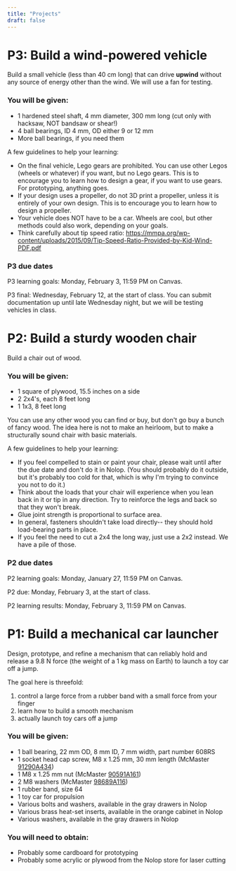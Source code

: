 ```yaml
---
title: "Projects"
draft: false
---
```

<!--

--------------------------------------------------------- HEY, YOU FOUND THE OLD PROJECT DESCRIPTIONS FROM 2020-22! THESE ARE NOT THE SAME AS WHAT WE WILL DO IN 2023! We might repeat a couple, but don't rely on that for any major life decisions. ---------------------------------------------------------

# P5: Element of a 22-piece kinetic art installation

Build a 11" x 16" panel that has the following characteristics:

1.  it is largely translucent,
2.  it has a timing sprocket in the lower left corner that, when slowly rotated with a torque of less than 10 oz-in, makes its appearance change through purely mechanical means,
3.  it has no words, logos, or other explicit messages, and
4.  it is generally respectful of the workspace around it, i.e. no irritating bells or oozing liquids.

The panels, if you assent, will be installed in the 11" x 16" panes of the windows of the Nolop red zone that face the SEC patio. Each panel will be driven by a stepper motor. The motors will slowly rotate, turning on at dusk and turning off at midnight. Passersby will be entranced by the luminous wonder you have created.

### You will be given:

*   1 GT2 timing belt pulley with a 5 mm bore
*   [1 flange coupler with a 5 mm bore](https://www.amazon.com/Coupling-Support-Hardness-Fittings-Connector/dp/B07L1FMBBC/)
*   as much 5 mm stainless steel rod as you need, within reason

The exact dimensions and more subtle mechanical details will be more thoroughly specified by Tuesday, March 10.

P5 design review: Tuesday, March 10, at the start of class.

P5 proto: Tuesday, March 24, at the start of class.

P5 final: Tuesday, March 31, at the start of class.

# P3: Folded mask or costume

Make a 3D folded mask or costume. It need not be laser-cut, but you must make a CAD model that shows the mask or costume in its folded and unfolded states. It should not be traced from an existing design of picture (unless you also drew the picture). It can cover just your face, or your whole head, but it should be 3 dimensional. It can be made of anything that folds: chipboard, thick paper, thin sheet metal, or anything else you can get. Ancillary decorations, like mustaches, are okay, but the core of the mask should be folded. It should be secured to your head somehow, so you can actually wear it.

One more requirement: **You must make (and retain or document) three prototypes.**

You will be given: nothing, but if you want thin aluminum sheet, we can get it by Friday.

Project due: Tuesday, February 11, at the start of class. Please email me a screenshot of your CAD model in folded and unfolded states by that time.

# P5: Human-powered vehicle

Your mission is, as a team of 4, to build and test a human-powered vehicle that can traverse the course depicted in the diagram below. You start at the green line and end at the green star.

The vehicle should have the following qualities:

1. It is piloted and powered entirely by 1 or more of your team members.
2. It can carry a passenger (one of your team members) to the destination without damaging them.
3. It makes traversing the course easier than dragging the passenger or carrying them like a backpack.
4. While traveling, nobody onboard the vehicle should touch the ground.
5. The vehicle should not require unusual balance or skill to pilot (no unicycles, pogo sticks, unstable monstrosities).

![The challenge course](/img/challenge-course.png)

As usual, you should develop 1-3 learning goals for the project, in the usual format on Canvas. My goal is to give you the opportunity to work on an engineering challenge that is physically larger and likely involves higher forces than the smaller, desktop projects we've done so far.

### Resources

1. Your team must spend at least $100 of Tufts' money. To order stuff, post a message in the #designforfab channel in the Nolop Slack workspace. Brandon will order whatever you ask for. The upper limit is $150ish. You are welcome to buy more stuff if you want.
2. 2x3 lumber will be available in the Nolop store for around $5/8 ft. Also, some plywood, 1/4", $10 per 2x4 ft panel. We also have lots of aluminum framing.

### Trials / due date

* Tuesday, April 19, 10:30 AM: show the class a drawing of your vehicle.
* Thursday, April 28, 10:30 AM: preliminary trials on the course. This is mandatory.
* May 9, 3:30 PM: final trials on the course. We will invite a crowd.

# P2: Build a wind-powered car

Build a small vehicle (less than 40 cm long) that can drive **upwind** without any source of energy other than the wind. We will use a fan for testing.

A few guidelines to help your learning:

* On the final vehicle, Lego gears are prohibited. You can use other Legos (wheels or whatever) if you want, but no Lego gears. This is to encourage you to learn how to design a gear, if you want to use gears. For prototyping, anything goes.
* If your design uses a propeller, do not 3D print a propeller, unless it is entirely of your own design. This is to encourage you to learn how to design a propeller.
* Your vehicle does NOT have to be a car. Wheels are cool, but other methods could also work, depending on your goals. 

### P2 due dates

P2 learning goals: Tuesday, February 8, 11:59 PM on Canvas.

P2 proto: Thursday, February 10, at the start of class.

P2 final: Tuesday, February 15, at the start of class. You can submit documentation up until late Tuesday night, but we will be testing vehicles in class.

# P6: Lifting machine 2.0

Build a human-powered machine for lifting a enclosure containing one of your team members from the lower patio to the upper patio of the SEC.

Your machine should have the characteristics listed below.

*  Your machine must be operated by one person in your group.
*  The operation of the machine should not rely on the operator's strength in any substantial way-- anyone in the class should be able to operate the machine, not just the strongest among us.
*  Your machine should be stout enough to lift the enclosure containing your team member.
*  You should not pre-attach straps or adhesives or anything like that to the enclosure. As in P5, you will need to make some kind of end effector that can grip the enclosure. Do not damage the enclosure if you can help it.
*  For safety, your machine should not lift the enclosure above the operator's body, lest it fall on them. Watch out for crushed feet too.
*  The base of your machine must remain in the 48 inch wide zone on the lower patio.
*  The enclosure should be deposited on the upper patio, at the same level as the top of the stairs.

![](/img/patio-diagram.jpg)

### You will be given:

*   Access to a large pile of 1x4's, 2x4's, and 1/2 inch plywood
*   If you decide to use a cable-driven mechanism, 1/16" steel cable
*   As with the record player, as many bricks as you request, within reason
*   Other materials or parts as needed

### A few notes about safety:

*  Before you test lifting a person in the box, try lifting the box filled with 6 cinderblocks (around 200 lbs, including the box).
*  This is probably obvious, but if you can't lift the box of cinderblocks safely, do not try to lift a person.
*  Scissor clamps that rely on friction can require a lot of compressive force. If you're using a scissor clamp, try to grip the top 3-6 inches of the box, where the box is sturdiest.

P6 proto: Thursday, April 27, at the start of class.

P6 final: Monday, May 8, 3:30 PM (as mandated by the university).

![](/img/foreshadow.png)

# P5: Lifting machine

Build a human-powered machine for lifting a cinderblock onto the "roof" of a "building."

Your machine should have the characteristics listed below.

*  Your machine must be operated by one person in your group.
*  The operation of the machine should not rely on the operator's strength in any substantial way-- anyone in the class should be able to operate the machine, not just the strongest among us.
*  Your machine should be stout enough to lift a plywood-capped cinderblock weighing around 30 pounds.
*  You should not pre-attach straps or adhesives or anything like that to the load. This suggests that you will need to make some kind of end effector that can grip the cinderblock. Do not damage the cinderblock if you can help it.
*  For safety, your machine should not lift the cinderblock above the operator's body, lest it fall on them. Watch out for crushed feet too.
*  The base of your machine must remain in the 48 inch wide zone next to the "building".
*  The cinderblock should be deposited in the lower level of the building roof.

![](/img/lifting-machine-diagram.jpg)

### You will be given:

*   Access to a large pile of 1x4's, 2x4's, and 1/2 inch plywood
*   If you decide to use a cable-driven mechanism, 1/16" steel cable
*   As with the record player, as many bricks as you request, within reason
*   Other materials or parts as needed

P5 design review: Thursday, April 6, at the start of class.

P5 proto: Tuesday, April 11, at the start of class.

P5 final: Thursday, April 20, at the start of class.

# P4: Gravity-powered record player

Build a gravity-powered record player. You can do this on your own or with a partner, if you feel like you'll learn more working in a team. It should be able to play a 7" diameter record for 4.5 minutes at 45 RPM. If you decide you need a horn to amplify the sound, **do not 3D print one**. Instead, use folded sheet metal, cardboard, or the like. You might make a trigger mechanism that would start the record playing.

### You will be given:

*   1 vinyl record
*   4 or 5 steel needles
*   As many bricks as you request, within reason

Please set your learning goals for the project on Canvas as soon as you have time.

### A few pieces of advice

As you think about your learning goals, it would be pretty safe to assume that all of you will be able to make a record spin. Sure, you might have a last-minute failure where some pulley comes loose on a shaft, but generally, you'll get it.

You will probably also find that the sound of the needle is surprisingly audible, even with a hastily constructed paper horn for amplification.

For most of you, the major challenge of the project will be figuring out how to control the speed of the record so that it spins at a constant rate. If you have no method of speed control, your record player will start slow, then spin really fast for a few seconds, and then tail off dreadfully when the weight bottoms out. Having a low-friction system is also pretty important-- it's difficult to control speed if the thing is really difficult to spin in the first place. Actually playing for 4.5 minutes is a pretty ambitious goal, but can be done with a low-friction system. We'll talk about modeling this in class.

P4 proto: Tuesday, March 14, at the start of class. The record should spin under gravity power by this date.

P4 final: Thursday, March 30, at the start of class.

# P3: Make a puzzle ball

In a team of 3, design and fabricate a spherical puzzle similar to the [Perplexus](http://superplexus.com/perplexus/). Your puzzle should contain a total of at least 15 puzzle stages. Each team member should fabricate at least 5 stages; each person's stages don't have to be contiguous.

You will be given:

* 2 steel balls, 9 mm in diameter: [McMaster 9292K44](https://www.mcmaster.com/9292K44)
* 1 transparent plastic ball, approximate inner diameter 195 mm

Restrictions:

* Do not alter the big plastic balls. **Do not drill holes in them or glue things to them.** (This is for two reasons: I want to reuse them next year, but also, if you glue stuff in, you will very, very likely regret it. You need to be able to assemble, test, and then iterate. Adhesives do not iterate.)

Prototype due: Tuesday, February 21, at the start of class.

Project due: Tuesday, February 28, at the start of class.

# P2: Hidden mechanism box for kids

Make a mechanism in a box that connects two opposing rods and survives exploration by kids. It should have the properties listed below.

*   When you push rod A into the box, rod B moves into the box in a symmetrical fashion. When you pull A out, B emerges too.
*   Rods A and B cannot be removed
*   The top and sides of the box are opaque, hiding the mechanism. The top should not have visible fasteners if those fasteners would reveal the nature of the mechanism.
*   The bottom is transparent, or in some way reveals the nature of the mechanism.
*   The mechanism should be durable when exposed to kids.
*   The mechanism should have a satisfying feel-- this might mean detents, no rattling, or smooth motion, but it depends on the mechanism.

You will be given: 2 maple dowels, 3/8" in diameter and 8" long.

Prototype due: Tuesday, February 7, at the start of class. The prototype should test the mechanism, but need not be sealed up.

Project due: Thursday, February 9, at the start of class. -->

# P3: Build a wind-powered vehicle

Build a small vehicle (less than 40 cm long) that can drive **upwind** without any source of energy other than the wind. We will use a fan for testing.

### You will be given:
*  1 hardened steel shaft, 4 mm diameter, 300 mm long (cut only with hacksaw, NOT bandsaw or shear!)
*  4 ball bearings, ID 4 mm, OD either 9 or 12 mm
*  More ball bearings, if you need them

A few guidelines to help your learning:

* On the final vehicle, Lego gears are prohibited. You can use other Legos (wheels or whatever) if you want, but no Lego gears. This is to encourage you to learn how to design a gear, if you want to use gears. For prototyping, anything goes.
* If your design uses a propeller, do not 3D print a propeller, unless it is entirely of your own design. This is to encourage you to learn how to design a propeller.
* Your vehicle does NOT have to be a car. Wheels are cool, but other methods could also work, depending on your goals.
* Think carefully about tip speed ratio: https://mmpa.org/wp-content/uploads/2015/09/Tip-Speed-Ratio-Provided-by-Kid-Wind-PDF.pdf

### P3 due dates

P3 learning goals: Monday, February 3, 11:59 PM on Canvas.

P3 final: Wednesday, February 12, at the start of class. You can submit documentation up until late Wednesday night, but we will be testing vehicles in class.

# P2: Build a sturdy wooden chair

Build a chair out of wood.

### You will be given:

*  1 square of plywood, 15.5 inches on a side
*  2 2x4's, each 8 feet long
*  1 1x3, 8 feet long

You can use any other wood you can find or buy, but don't go buy a bunch of fancy wood. The idea here is not to make an heirloom, but to make a structurally sound chair with basic materials.

A few guidelines to help your learning:

* If you feel compelled to stain or paint your chair, please wait until after the due date and don't do it in Nolop. (You should probably do it outside, but it's probably too cold for that, which is why I'm trying to convince you not to do it.)
* Think about the loads that your chair will experience when you lean back in it or tip in any direction. Try to reinforce the legs and back so that they won't break.
* Glue joint strength is proportional to surface area.
* In general, fasteners shouldn't take load directly-- they should hold load-bearing parts in place.
* If you feel the need to cut a 2x4 the long way, just use a 2x2 instead. We have a pile of those.

### P2 due dates

P2 learning goals: Monday, January 27, 11:59 PM on Canvas.

P2 due: Monday, February 3, at the start of class.

P2 learning results: Monday, February 3, 11:59 PM on Canvas.

# P1: Build a mechanical car launcher

Design, prototype, and refine a mechanism that can reliably hold and release a 9.8 N force (the weight of a 1 kg mass on Earth) to launch a toy car off a jump.

The goal here is threefold: 

1. control a large force from a rubber band with a small force from your finger
2. learn how to build a smooth mechanism
3. actually launch toy cars off a jump

### You will be given:

*  1 ball bearing, 22 mm OD, 8 mm ID, 7 mm width, part number 608RS
*  1 socket head cap screw, M8 x 1.25 mm, 30 mm length (McMaster [91290A434](https://www.mcmaster.com/91290A434/))
*  1 M8 x 1.25 mm nut (McMaster [90591A161](https://www.mcmaster.com/90591A161/))
*  2 M8 washers (McMaster [98689A116](https://www.mcmaster.com/98689A116/))
*  1 rubber band, size 64
*  1 toy car for propulsion
*  Various bolts and washers, available in the gray drawers in Nolop
*  Various brass heat-set inserts, available in the orange cabinet in Nolop
*  Various washers, available in the gray drawers in Nolop

### You will need to obtain:

*  Probably some cardboard for prototyping
*  Probably some acrylic or plywood from the Nolop store for laser cutting

